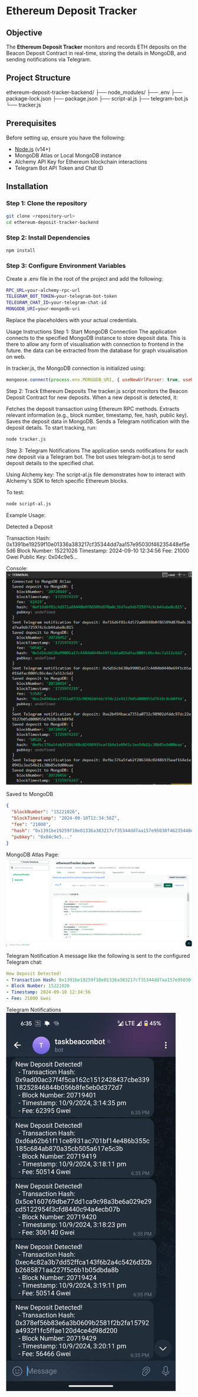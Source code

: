 # Ethereum Deposit Tracker

## Objective
The **Ethereum Deposit Tracker** monitors and records ETH deposits on the Beacon Deposit Contract in real-time, storing the details in MongoDB, and sending notifications via Telegram.

## Project Structure
ethereum-deposit-tracker-backend/ 
├── node_modules/ 
├── .env 
├── package-lock.json 
├── package.json 
├── script-al.js 
├── telegram-bot.js 
└── tracker.js


## Prerequisites

Before setting up, ensure you have the following:

- [Node.js](https://nodejs.org/) (v14+)
- MongoDB Atlas or Local MongoDB instance
- Alchemy API Key for Ethereum blockchain interactions
- Telegram Bot API Token and Chat ID

## Installation


### Step 1: Clone the repository
```bash
git clone <repository-url>
cd ethereum-deposit-tracker-backend
```


### Step 2: Install Dependencies
```bash
npm install
```


### Step 3: Configure Environment Variables
Create a .env file in the root of the project and add the following:

```bash
RPC_URL=your-alchemy-rpc-url
TELEGRAM_BOT_TOKEN=your-telegram-bot-token
TELEGRAM_CHAT_ID=your-telegram-chat-id
MONGODB_URI=your-mongodb-uri
```
Replace the placeholders with your actual credentials.



Usage Instructions
Step 1: Start MongoDB Connection
The application connects to the specified MongoDB instance to store deposit data. This is there to allow any form of visualisation with connection to frontend in the future. the data can be extracted from the database for graph visualisation on web.

In tracker.js, the MongoDB connection is initialized using:
```javascript
mongoose.connect(process.env.MONGODB_URI, { useNewUrlParser: true, useUnifiedTopology: true });
```

Step 2: Track Ethereum Deposits
The tracker.js script monitors the Beacon Deposit Contract for new deposits. When a new deposit is detected, it:

Fetches the deposit transaction using Ethereum RPC methods.
Extracts relevant information (e.g., block number, timestamp, fee, hash, public key).
Saves the deposit data in MongoDB.
Sends a Telegram notification with the deposit details.
To start tracking, run:

```bash
node tracker.js
```

Step 3: Telegram Notifications
The application sends notifications for each new deposit via a Telegram bot. The bot uses telegram-bot.js to send deposit details to the specified chat.


Using Alchemy key:
The script-al.js file demonstrates how to interact with Alchemy's SDK to fetch specific Ethereum blocks.

To test:
```bash
node script-al.js
```






Example Usage:

Detected a Deposit

Transaction Hash: 0x1391be19259f10e01336a383217cf35344dd7aa157e95030f46235448ef5e5d6
Block Number: 15221026
Timestamp: 2024-09-10 12:34:56
Fee: 21000 Gwei
Public Key: 0x04c9e5...


Console:
![Ethereum Deposit Tracker Console](./images/console.png)



Saved to MongoDB
```json
{
  "blockNumber": "15221026",
  "blockTimestamp": "2024-09-10T12:34:56Z",
  "fee": "21000",
  "hash": "0x1391be19259f10e01336a383217cf35344dd7aa157e95030f46235448ef5e5d6",
  "pubkey": "0x04c9e5..."
}
```
MongoDB Atlas Page:
![MongoDB Atlas](./images/mongo.png)


Telegram Notification A message like the following is sent to the configured Telegram chat:

```yaml
New Deposit Detected!
- Transaction Hash: 0x1391be19259f10e01336a383217cf35344dd7aa157e95030f46235448ef5e5d6
- Block Number: 15221026
- Timestamp: 2024-09-10 12:34:56
- Fee: 21000 Gwei
```
Telegram Notifications
![Telegram Notifications](./images/telegram.jpeg)
